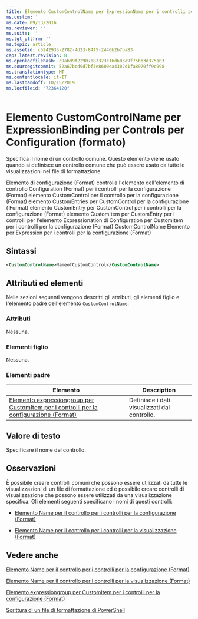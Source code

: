```yaml
---
title: Elemento CustomControlName per ExpressionName per i controlli per la configurazione (Format) | Microsoft Docs
ms.custom: ''
ms.date: 09/13/2016
ms.reviewer: ''
ms.suite: ''
ms.tgt_pltfrm: ''
ms.topic: article
ms.assetid: c5242935-2782-4d23-84f5-2446b2b7ba83
caps.latest.revision: 8
ms.openlocfilehash: c9abd9f22907b87323c16d603a9f75bb3d375a03
ms.sourcegitcommit: 52a67bcd9d7bf3e8600ea4302d1fa8970ff9c998
ms.translationtype: MT
ms.contentlocale: it-IT
ms.lasthandoff: 10/15/2019
ms.locfileid: "72364120"
---
```

# <a name="customcontrolname-element-for-expressionbinding-for-controls-for-configuration-format"></a>Elemento CustomControlName per ExpressionBinding per Controls per Configuration (formato)

Specifica il nome di un controllo comune. Questo elemento viene usato quando si definisce un controllo comune che può essere usato da tutte le visualizzazioni nel file di formattazione.

Elemento di configurazione (Format) controlla l'elemento dell'elemento di controllo Configuration (Format) per i controlli per la configurazione (Format) elemento CustomControl per il controllo per la configurazione (Format) elemento CustomEntries per CustomControl per la configurazione ( Format) elemento CustomEntry per CustomControl per i controlli per la configurazione (Format) elemento CustomItem per CustomEntry per i controlli per l'elemento Expressionation di Configuration per CustomItem per i controlli per la configurazione (Format) CustomControlName Elemento per Expression per i controlli per la configurazione (Format)

## <a name="syntax"></a>Sintassi

```xml
<CustomControlName>NameofCustomControl</CustomControlName>
```

## <a name="attributes-and-elements"></a>Attributi ed elementi

Nelle sezioni seguenti vengono descritti gli attributi, gli elementi figlio e l'elemento padre dell'elemento `CustomControlName`.

### <a name="attributes"></a>Attributi

Nessuna.

### <a name="child-elements"></a>Elementi figlio

Nessuna.

### <a name="parent-elements"></a>Elementi padre

|Elemento|Description|
|-------------|-----------------|
|[Elemento expressiongroup per CustomItem per i controlli per la configurazione (Format)](./expressionbinding-element-for-customitem-for-controls-for-configuration-format.md)|Definisce i dati visualizzati dal controllo.|

## <a name="text-value"></a>Valore di testo

Specificare il nome del controllo.

## <a name="remarks"></a>Osservazioni

È possibile creare controlli comuni che possono essere utilizzati da tutte le visualizzazioni di un file di formattazione ed è possibile creare controlli di visualizzazione che possono essere utilizzati da una visualizzazione specifica. Gli elementi seguenti specificano i nomi di questi controlli:

- [Elemento Name per il controllo per i controlli per la configurazione (Format)](./name-element-for-control-for-controls-for-configuration-format.md)

- [Elemento Name per il controllo per i controlli per la visualizzazione (Format)](./name-element-for-control-for-controls-for-view-format.md)

## <a name="see-also"></a>Vedere anche

[Elemento Name per il controllo per i controlli per la configurazione (Format)](./name-element-for-control-for-controls-for-configuration-format.md)

[Elemento Name per il controllo per i controlli per la visualizzazione (Format)](./name-element-for-control-for-controls-for-view-format.md)

[Elemento expressiongroup per CustomItem per i controlli per la configurazione (Format)](./expressionbinding-element-for-customitem-for-controls-for-configuration-format.md)

[Scrittura di un file di formattazione di PowerShell](./writing-a-powershell-formatting-file.md)
